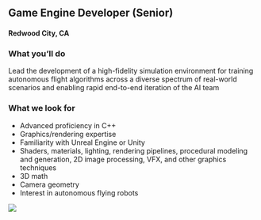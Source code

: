 ## Game Engine Developer (Senior)
#### Redwood City, CA

### What you’ll do
Lead the development of a high-fidelity simulation environment for training autonomous flight algorithms across a diverse spectrum of real-world scenarios and enabling rapid end-to-end iteration of the AI team

### What we look for
+	Advanced proficiency in C++
+	Graphics/rendering expertise
+	Familiarity with Unreal Engine or Unity
+	Shaders, materials, lighting, rendering pipelines, procedural modeling and generation, 2D image processing, VFX, and other graphics techniques
+	3D math
+	Camera geometry
+	Interest in autonomous flying robots


[<img src='https://dabuttonfactory.com/button.png?t=Learn+More&f=Calibri-Bold&ts=24&tc=fff&hp=20&vp=8&c=5&bgt=unicolored&bgc=29aafe'>](https://letsrockit.co/jobs/u2t5zglv-game-engine-developer-senior)
